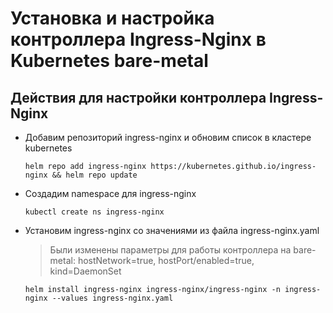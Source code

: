 Установка и настройка контроллера Ingress-Nginx в Kubernetes bare-metal
=========

Действия для настройки контроллера Ingress-Nginx
--------------
- Добавим репозиторий ingress-nginx и обновим список в кластере kubernetes
  
  ```
  helm repo add ingress-nginx https://kubernetes.github.io/ingress-nginx && helm repo update
  ```
- Создадим namespace для ingress-nginx
  
  ```
  kubectl create ns ingress-nginx
  ```
- Установим ingress-nginx со значениями из файла ingress-nginx.yaml
  > Были изменены параметры для работы контроллера на bare-metal:
  > hostNetwork=true, hostPort/enabled=true, kind=DaemonSet
  
  ```
  helm install ingress-nginx ingress-nginx/ingress-nginx -n ingress-nginx --values ingress-nginx.yaml
  ```

